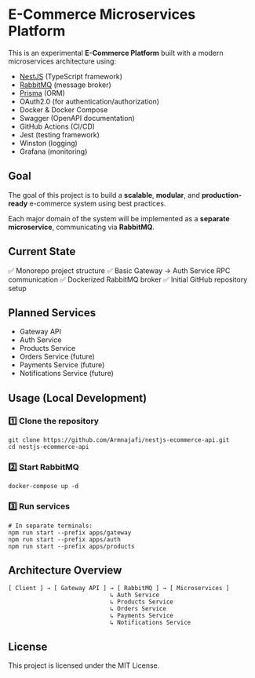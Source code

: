 # E-Commerce Microservices Platform

This is an experimental **E-Commerce Platform** built with a modern microservices architecture using:

* [NestJS](https://nestjs.com/) (TypeScript framework)
* [RabbitMQ](https://www.rabbitmq.com/) (message broker)
* [Prisma](https://www.prisma.io/) (ORM)
* OAuth2.0 (for authentication/authorization)
* Docker & Docker Compose
* Swagger (OpenAPI documentation)
* GitHub Actions (CI/CD)
* Jest (testing framework)
* Winston (logging)
* Grafana (monitoring)

## Goal

The goal of this project is to build a **scalable**, **modular**, and **production-ready** e-commerce system using best practices.

Each major domain of the system will be implemented as a **separate microservice**, communicating via **RabbitMQ**.

## Current State

✅ Monorepo project structure
✅ Basic Gateway → Auth Service RPC communication
✅ Dockerized RabbitMQ broker
✅ Initial GitHub repository setup

## Planned Services

* Gateway API
* Auth Service
* Products Service
* Orders Service (future)
* Payments Service (future)
* Notifications Service (future)

## Usage (Local Development)

### 1️⃣ Clone the repository

```
git clone https://github.com/Armnajafi/nestjs-ecommerce-api.git
cd nestjs-ecommerce-api
```

### 2️⃣ Start RabbitMQ

```
docker-compose up -d
```

### 3️⃣ Run services

```
# In separate terminals:
npm run start --prefix apps/gateway
npm run start --prefix apps/auth
npm run start --prefix apps/products
```

## Architecture Overview

```
[ Client ] → [ Gateway API ] → [ RabbitMQ ] → [ Microservices ]
                             ↳ Auth Service
                             ↳ Products Service
                             ↳ Orders Service
                             ↳ Payments Service
                             ↳ Notifications Service
```

## License

This project is licensed under the MIT License.
